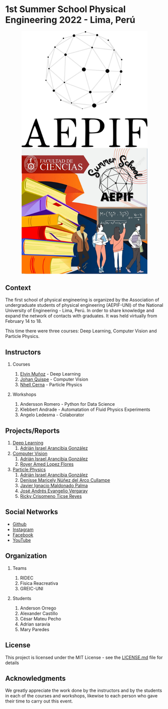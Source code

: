 # 1st Summer School Physical Engineering 2022 - Lima, Perú

<p align="center">
  <img src="https://github.com/aepifuni/1stSummerSchoolPhysicalEng2022/blob/main/Logo%20cuadrado.png" width="400"/><img src="https://github.com/aepifuni/1stSummerSchoolPhysicalEng2022/blob/main/summersh.jpg" width="400"/>
</p>


## Context
The first school of physical engineering is organized by the Association of undergraduate students of physical engineering (AEPIF-UNI) of the National University of Engineering - Lima, Perú.
In order to share knowledge and expand the network of contacts with graduates.
It was held virtually from February 14 to 18.

This time there were three courses: Deep Learning, Computer Vision and Particle Physics.

## Instructors
1. Courses
    1. [Elvin Muñoz](https://github.com/elvin-mark) - Deep Learning
    2. [Johan Quispe](https://scholar.google.com/citations?user=hmoORrEAAAAJ&hl=es&oi=sra) - Computer Vision
    3. [Nhell Cerna](https://scholar.google.com/citations?user=uTWPgJcAAAAJ&hl=es&oi=ao) - Particle Physics
        
2. Workshops
    1. Andersson Romero - Python for Data Science
    2. Klebbert Andrade - Automatation of Fluid Physics Experiments
    3. Angelo Ledesma - Colaborator

## Projects/Reports
1. [Deep Learning](http://www.dropwizard.io/1.0.2/docs/) 
      1. [Adrián Israel Arancibia González](http://www.dropwizard.io/1.0.2/docs/)
2. [Computer Vision](https://maven.apache.org/) 
      1. [Adrián Israel Arancibia González](https://github.com/aepifuni/1stSummerSchoolPhysicalEng2022/tree/main/Computer%20Vision%20-%20Reports/Adri%C3%A1n%20Israel%20Arancibia%20Gonz%C3%A1lez_CV)
      2. [Royer Amed Lopez Flores](https://github.com/aepifuni/1stSummerSchoolPhysicalEng2022/tree/main/Computer%20Vision%20-%20Reports/Royer%20Amed%20Lopez%20Flores_CV)
3. [Particle Physics](https://rometools.github.io/rome/) 
      1. [Adrián Israel Arancibia González](https://github.com/aepifuni/1stSummerSchoolPhysicalEng2022/blob/main/Particle%20Physics%20-%20Reports/Adri%C3%A1n%20Israel%20Arancibia%20Gonz%C3%A1lez_PP_Report.pdf)
      2. [Denisse Maricely Núñez del Arco Cullampe](https://github.com/aepifuni/1stSummerSchoolPhysicalEng2022/blob/main/Particle%20Physics%20-%20Reports/Denisse%20Maricely%20N%C3%BA%C3%B1ez%20del%20Arco%20Cullampe_PP_Report.pdf)
      3. [Javier Ignacio Maldonado Palma](https://github.com/aepifuni/1stSummerSchoolPhysicalEng2022/blob/main/Particle%20Physics%20-%20Reports/Javier%20Ignacio%20Maldonado%20Palma_PP_Report.pdf)
      4. [José Andrés Evangelio Vergaray](https://github.com/aepifuni/1stSummerSchoolPhysicalEng2022/blob/main/Particle%20Physics%20-%20Reports/Jos%C3%A9%20Andr%C3%A9s%20Evangelio%20Vergaray_PP_Report.pdf)
      5. [Ricky Crisomeno Ticse Reyes](https://github.com/aepifuni/1stSummerSchoolPhysicalEng2022/blob/main/Particle%20Physics%20-%20Reports/Ricky%20Crisomeno%20Ticse%20Reyes_PP_Report.pdf)

## Social Networks
* [Github](https://github.com/aepifuni/) 
* [Instagram](https://www.instagram.com/aepif.uni/) 
* [Facebook](https://www.facebook.com/AEPIFUNI)
* [YouTube](https://www.youtube.com/channel/UCtervcDQNE3TZyDkBoMEqqw) 

## Organization
1. Teams
    1. RIDEC
    2. Física Reacreativa
    3. GREIC-UNI
    
2. Students
    1. Anderson Orrego
    2. Alexander Castillo
    3. César Mateu Pecho
    4. Adrian saravia
    5. Mary Paredes

## License

This project is licensed under the MIT License - see the [LICENSE.md](LICENSE.md) file for details

## Acknowledgments

We greatly appreciate the work done by the instructors and by the students in each of the courses and workshops, likewise to each person who gave their time to carry out this event.
